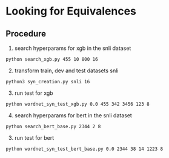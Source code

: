 # Looking for Equivalences

## Procedure

1) search hyperparams for xgb in the snli dataset

`python search_xgb.py 455 10 800 16`

2) transform train, dev and test datasets snli

`python3 syn_creation.py snli 16`

3) run test for xgb

`python wordnet_syn_test_xgb.py 0.0 455 342 3456 123 8`


4) search hyperparams for bert in the snli dataset

`python search_bert_base.py 2344 2 8`


3) run test for bert

`python wordnet_syn_test_bert_base.py 0.0 2344 38 14 1223 8`

